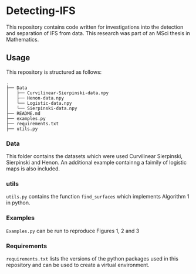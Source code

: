 # Detecting-IFS

This repository contains code written for investigations into the detection and separation of IFS from data. This research was part of an MSci thesis in Mathematics.

## Usage 
This repository is structured as follows:

```
.
├── Data
│   ├── Curvilinear-Sierpinski-data.npy
│   ├── Henon-data.npy
│   └── Logistic-data.npy
│   └── Sierpinski-data.npy
├── README.md
├── examples.py
├── requirements.txt
├── utils.py
```
### Data
This folder contains the datasets which were used Curvilinear Sierpinski, Sierpinski and Henon. An additional example containng a faimily of logistic maps is also included.

### utils
`utils.py` contains the function `find_surfaces` which implements Algorithm 1 in python.

### Examples
`Examples.py` can be run to reproduce Figures 1, 2 and 3

### Requirements
`requirements.txt` lists the versions of the python packages used in this repository and can be used to create a virtual environment.
